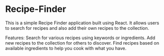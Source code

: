 # Recipe-Finder
This is a simple Recipe Finder application built using React. It allows users to search for recipes and also add their own recipes to the collection.

Features:
Search for various recipes using keywords or ingredients.
Add new recipes to the collection for others to discover.
Find recipes based on available ingredients to help you cook with what you have.

